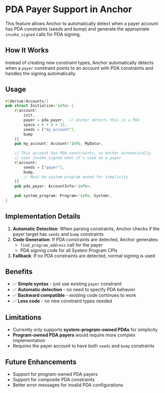 # PDA Payer Support in Anchor

This feature allows Anchor to automatically detect when a payer account has PDA constraints (seeds and bump) and generate the appropriate `invoke_signed` calls for PDA signing.

## How It Works

Instead of creating new constraint types, Anchor automatically detects when a `payer` constraint points to an account with PDA constraints and handles the signing automatically.

## Usage

```rust
#[derive(Accounts)]
pub struct Initialize<'info> {
    #[account(
        init,
        payer = pda_payer,  // Anchor detects this is a PDA
        space = 8 + 8 + 32,
        seeds = ["my_account"],
        bump
    )]
    pub my_account: Account<'info, MyData>,
    
    // This account has PDA constraints, so Anchor automatically
    // uses invoke_signed when it's used as a payer
    #[account(
        seeds = ["payer"],
        bump,
        // Must be system program owned for simplicity
    )]
    pub pda_payer: AccountInfo<'info>,
    
    pub system_program: Program<'info, System>,
}
```

## Implementation Details

1. **Automatic Detection**: When parsing constraints, Anchor checks if the payer target has `seeds` and `bump` constraints
2. **Code Generation**: If PDA constraints are detected, Anchor generates:
   - `find_program_address` call for the payer
   - PDA signing code for all System Program CPIs
3. **Fallback**: If no PDA constraints are detected, normal signing is used

## Benefits

- ✅ **Simple syntax** - just use existing `payer` constraint
- ✅ **Automatic detection** - no need to specify PDA behavior
- ✅ **Backward compatible** - existing code continues to work
- ✅ **Less code** - no new constraint types needed

## Limitations

- Currently only supports **system-program-owned PDAs** for simplicity
- **Program-owned PDA payers** would require more complex implementation
- Requires the payer account to have both `seeds` and `bump` constraints

## Future Enhancements

- Support for program-owned PDA payers
- Support for composite PDA constraints
- Better error messages for invalid PDA configurations
